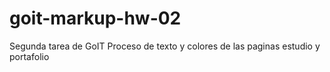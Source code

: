 # goit-markup-hw-02

Segunda tarea de GoIT Proceso de texto y colores de las paginas estudio y portafolio
